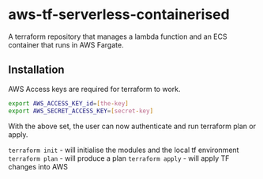 # aws-tf-serverless-containerised

A terraform repository that manages a lambda function and an ECS container that runs in AWS Fargate.

## Installation

AWS Access keys are required for terraform to work.

``` bash
export AWS_ACCESS_KEY_id=[the-key]
export AWS_SECRET_ACCESS_KEY=[secret-key]
```

With the above set, the user can now authenticate and run terraform plan or apply.

`terraform init` - will initialise the modules and the local tf environment
`terraform plan` - will produce a plan
`terraform apply` - will apply TF changes into AWS

